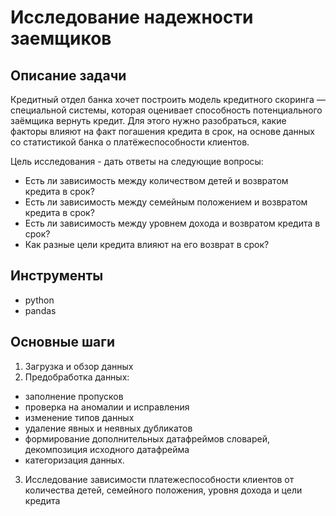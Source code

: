 # Исследование надежности заемщиков
## Описание задачи
Кредитный отдел банка хочет построить модель кредитного скоринга — специальной системы, которая оценивает способность потенциального заёмщика вернуть кредит. Для этого нужно разобраться, какие факторы влияют на факт погашения кредита в срок, на основе данных со статистикой банка о платёжеспособности клиентов.

Цель исследования - дать ответы на следующие вопросы:
* Есть ли зависимость между количеством детей и возвратом кредита в срок?
* Есть ли зависимость между семейным положением и возвратом кредита в срок?
* Есть ли зависимость между уровнем дохода и возвратом кредита в срок?
* Как разные цели кредита влияют на его возврат в срок?

## Инструменты
* python
* pandas

## Основные шаги
1. Загрузка и обзор данных
2. Предобработка данных: 
- заполнение пропусков
- проверка на аномалии и исправления
- изменение типов данных
- удаление явных и неявных дубликатов
- формирование дополнительных датафреймов словарей, декомпозиция исходного датафрейма
- категоризация данных.
3. Исследование зависимости платежеспособности клиентов от количества детей, семейного положения, уровня дохода и цели кредита